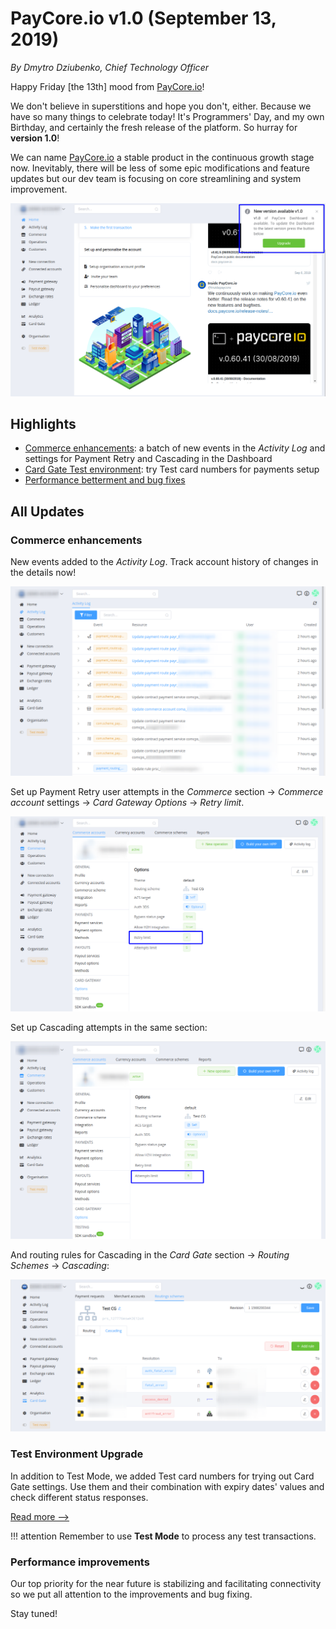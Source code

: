 # **PayCore.io v1.0 (September 13, 2019)**

*By Dmytro Dziubenko, Chief Technology Officer*

Happy Friday [the 13th] mood from [PayCore.io](http://paycore.io/)!

We don't believe in superstitions and hope you don't, either. Because we have so many things to celebrate today! It's Programmers' Day, and my own Birthday, and certainly the fresh release of the platform. So hurray for **version 1.0**!

We can name [PayCore.io](http://paycore.io/) a stable product in the continuous growth stage now. Inevitably, there will be less of some epic modifications and feature updates but our dev team is focusing on core streamlining and system improvement.

![Don't forget to upgrade!](images/v1.0/v01.png)

## Highlights

* [Commerce enhancements](#commerce-enhancements): a batch of new events in the *Activity Log* and settings for Payment Retry and Cascading in the Dashboard
* [Card Gate Test environment](#test-environment-upgrade): try Test card numbers for payments setup
* [Performance betterment and bug fixes](#performance-improvements)

## All Updates

### Commerce enhancements

New events added to the *Activity Log*. Track account history of changes in the details now!

![Activity Log](images/v1.0/activity-log.png)

Set up Payment Retry user attempts in the *Commerce* section &rarr; *Commerce account* settings &rarr; *Card Gateway Options* &rarr; *Retry limit*.

![](images/v1.0/retry-attempts.png)

Set up Cascading attempts in the same section:

![](images/v1.0/cascading-attempts.png)

And routing rules for Cascading in the *Card Gate* section &rarr; *Routing Schemes* &rarr; *Cascading*:

![](images/v1.0/cascade-routing.png)

### Test Environment Upgrade

In addition to Test Mode, we added Test card numbers for trying out Card Gate settings. Use them and their combination with expiry dates' values and check different status responses.

[Read more -->](/connectors/test/test-card-numbers/)

!!! attention
    Remember to use **Test Mode** to process any test transactions.

### Performance improvements

Our top priority for the near future is stabilizing and facilitating connectivity so we put all attention to the improvements and bug fixing.

Stay tuned!

